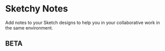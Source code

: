 # Sketchy Notes

Add notes to your Sketch designs to help you in your collaborative work in the same environment.

## BETA 
